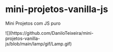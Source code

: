 # mini-projetos-vanilla-js
Mini Projetos com JS puro


<div style="width: 300px">
![](https://github.com/DaniloTeixeira/mini-projetos-vanilla-js/blob/main/lamp/gif/Lamp.gif)
</div>
